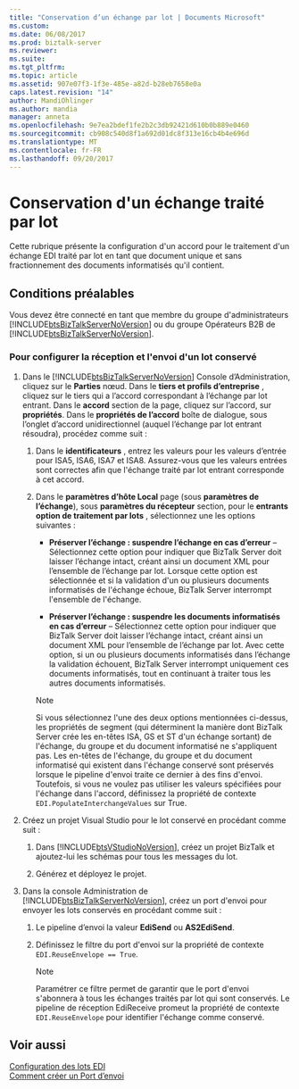 ```yaml
---
title: "Conservation d’un échange par lot | Documents Microsoft"
ms.custom: 
ms.date: 06/08/2017
ms.prod: biztalk-server
ms.reviewer: 
ms.suite: 
ms.tgt_pltfrm: 
ms.topic: article
ms.assetid: 907e07f3-1f3e-485e-a82d-b28eb7658e0a
caps.latest.revision: "14"
author: MandiOhlinger
ms.author: mandia
manager: anneta
ms.openlocfilehash: 9e7ea2bdef1fe2b2c3db92421d610b0b889e0460
ms.sourcegitcommit: cb908c540d8f1a692d01dc8f313e16cb4b4e696d
ms.translationtype: MT
ms.contentlocale: fr-FR
ms.lasthandoff: 09/20/2017
---
```

# <a name="preserving-a-batched-interchange"></a>Conservation d'un échange traité par lot
Cette rubrique présente la configuration d'un accord pour le traitement d'un échange EDI traité par lot en tant que document unique et sans fractionnement des documents informatisés qu'il contient.  
  
## <a name="prerequisites"></a>Conditions préalables  
 Vous devez être connecté en tant que membre du groupe d'administrateurs [!INCLUDE[btsBizTalkServerNoVersion](../includes/btsbiztalkservernoversion-md.md)] ou du groupe Opérateurs B2B de  [!INCLUDE[btsBizTalkServerNoVersion](../includes/btsbiztalkservernoversion-md.md)].  
  
### <a name="to-configure-the-receiving-and-sending-of-a-preserved-batch"></a>Pour configurer la réception et l'envoi d'un lot conservé  
  
1.  Dans le [!INCLUDE[btsBizTalkServerNoVersion](../includes/btsbiztalkservernoversion-md.md)] Console d’Administration, cliquez sur le **Parties** nœud. Dans le **tiers et profils d’entreprise** , cliquez sur le tiers qui a l’accord correspondant à l’échange par lot entrant. Dans le **accord** section de la page, cliquez sur l’accord, sur **propriétés**. Dans le **propriétés de l’accord** boîte de dialogue, sous l’onglet d’accord unidirectionnel (auquel l’échange par lot entrant résoudra), procédez comme suit :  
  
    1.  Dans le **identificateurs** , entrez les valeurs pour les valeurs d’entrée pour ISA5, ISA6, ISA7 et ISA8. Assurez-vous que les valeurs entrées sont correctes afin que l'échange traité par lot entrant corresponde à cet accord.  
  
    2.  Dans le **paramètres d’hôte Local** page (sous **paramètres de l’échange**), sous **paramètres du récepteur** section, pour le **entrants option de traitement par lots** , sélectionnez une les options suivantes :  
  
        -   **Préserver l’échange : suspendre l’échange en cas d’erreur** – Sélectionnez cette option pour indiquer que BizTalk Server doit laisser l’échange intact, créant ainsi un document XML pour l’ensemble de l’échange par lot. Lorsque cette option est sélectionnée et si la validation d'un ou plusieurs documents informatisés de l'échange échoue, BizTalk Server interrompt l'ensemble de l'échange.  
  
        -   **Préserver l’échange : suspendre les documents informatisés en cas d’erreur** – Sélectionnez cette option pour indiquer que BizTalk Server doit laisser l’échange intact, créant ainsi un document XML pour l’ensemble de l’échange par lot. Avec cette option, si un ou plusieurs documents informatisés dans l’échange la validation échouent, BizTalk Server interrompt uniquement ces documents informatisés, tout en continuant à traiter tous les autres documents informatisés.  
  
        > [!NOTE]
        >  Si vous sélectionnez l'une des deux options mentionnées ci-dessus, les propriétés de segment (qui déterminent la manière dont BizTalk Server crée les en-têtes ISA, GS et ST d'un échange sortant) de l'échange, du groupe et du document informatisé ne s'appliquent pas. Les en-têtes de l'échange, du groupe et du document informatisé qui existent dans l'échange conservé sont préservés lorsque le pipeline d'envoi traite ce dernier à des fins d'envoi. Toutefois, si vous ne voulez pas utiliser les valeurs spécifiées pour l'échange dans l'accord, définissez la propriété de contexte `EDI.PopulateInterchangeValues` sur True.  
  
2.  Créez un projet Visual Studio pour le lot conservé en procédant comme suit :  
  
    1.  Dans [!INCLUDE[btsVStudioNoVersion](../includes/btsvstudionoversion-md.md)], créez un projet BizTalk et ajoutez-lui les schémas pour tous les messages du lot.  
  
    2.  Générez et déployez le projet.  
  
3.  Dans la console Administration de [!INCLUDE[btsBizTalkServerNoVersion](../includes/btsbiztalkservernoversion-md.md)], créez un port d'envoi pour envoyer les lots conservés en procédant comme suit :  
  
    1.  Le pipeline d’envoi la valeur **EdiSend** ou **AS2EdiSend**.  
  
    2.  Définissez le filtre du port d'envoi sur la propriété de contexte `EDI.ReuseEnvelope == True`.  
  
        > [!NOTE]
        >  Paramétrer ce filtre permet de garantir que le port d'envoi s'abonnera à tous les échanges traités par lot qui sont conservés. Le pipeline de réception EdiReceive promeut la propriété de contexte `EDI.ReuseEnvelope` pour identifier l'échange comme conservé.  
  
## <a name="see-also"></a>Voir aussi  
 [Configuration des lots EDI](../core/configuring-edi-batches.md)   
 [Comment créer un Port d’envoi](../core/how-to-create-a-send-port2.md)